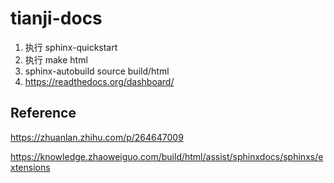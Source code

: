 # tianji-docs

1. 执行 sphinx-quickstart
2. 执行  make html
3. sphinx-autobuild source build/html
4. https://readthedocs.org/dashboard/

## Reference

https://zhuanlan.zhihu.com/p/264647009

https://knowledge.zhaoweiguo.com/build/html/assist/sphinxdocs/sphinxs/extensions


